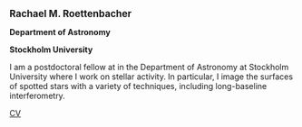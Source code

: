 <b><big>Rachael M. Roettenbacher</big></b>

<b>Department of Astronomy</b>

<b>Stockholm University</b>

I am a postdoctoral fellow at in the Department of Astronomy at Stockholm University 
where I work on stellar activity.  In particular, I image the surfaces of 
spotted stars with a variety of techniques, including long-baseline interferometry.

<a href=RRoettenbacher_CV.pdf>CV</a>
